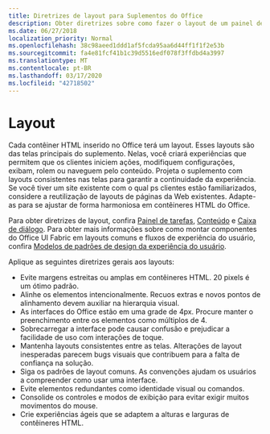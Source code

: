```yaml
---
title: Diretrizes de layout para Suplementos do Office
description: Obter diretrizes sobre como fazer o layout de um painel de tarefas ou de uma caixa de diálogo em um suplemento do Office.
ms.date: 06/27/2018
localization_priority: Normal
ms.openlocfilehash: 38c98aeed1ddd1af5fcda95aa6d44ff1f1f2e53b
ms.sourcegitcommit: fa4e81fcf41b1c39d5516edf078f3ffdbd4a3997
ms.translationtype: MT
ms.contentlocale: pt-BR
ms.lasthandoff: 03/17/2020
ms.locfileid: "42718502"
---
```

# <a name="layout"></a>Layout
Cada contêiner HTML inserido no Office terá um layout. Esses layouts são das telas principais do suplemento. Nelas, você criará experiências que permitem que os clientes iniciem ações, modifiquem configurações, exibam, rolem ou naveguem pelo conteúdo. Projeta o suplemento com layouts consistentes nas telas para garantir a continuidade da experiência. Se você tiver um site existente com o qual ps clientes estão familiarizados, considere a reutilização de layouts de páginas da Web existentes. Adapte-as para se ajustar de forma harmoniosa em contêineres HTML do Office.

Para obter diretrizes de layout, confira [Painel de tarefas](task-pane-add-ins.md), [Conteúdo](content-add-ins.md) e [Caixa de diálogo](dialog-boxes.md). Para obter mais informações sobre como montar componentes do Office UI Fabric em layouts comuns e fluxos de experiência do usuário, confira [Modelos de padrões de design da experiência do usuário](ux-design-pattern-templates.md).

Aplique as seguintes diretrizes gerais aos layouts:

*   Evite margens estreitas ou amplas em contêineres HTML. 20 pixels é um ótimo padrão.
*   Alinhe os elementos intencionalmente. Recuos extras e novos pontos de alinhamento devem auxiliar na hierarquia visual.
*   As interfaces do Office estão em uma grade de 4px. Procure manter o preenchimento entre os elementos como múltiplos de 4.
*   Sobrecarregar a interface pode causar confusão e prejudicar a facilidade de uso com interações de toque.
*   Mantenha layouts consistentes entre as telas. Alterações de layout inesperadas parecem bugs visuais que contribuem para a falta de confiança na solução.
*   Siga os padrões de layout comuns. As convenções ajudam os usuários a compreender como usar uma interface.
*   Evite elementos redundantes como identidade visual ou comandos.
*   Consolide os controles e modos de exibição para evitar exigir muitos movimentos do mouse.
*   Crie experiências ágeis que se adaptem a alturas e larguras de contêineres HTML.
